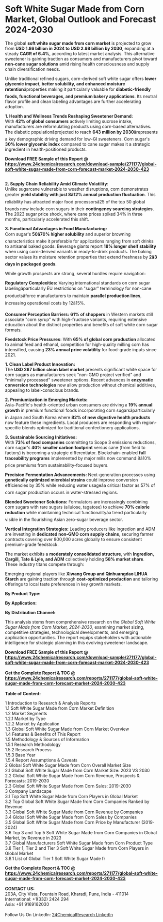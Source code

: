 <h1>Soft White Sugar Made from Corn Market, Global Outlook and Forecast 2024-2030</h1><p>The global <strong>soft white sugar made from corn market</strong> is projected to grow from <strong>USD 1.86 billion in 2024 to USD 2.98 billion by 2030</strong>, expanding at a steady <strong>CAGR of 6.4%</strong>, according to latest market analysis. This alternative sweetener is gaining traction as consumers and manufacturers pivot toward <strong>non-cane sugar solutions</strong> amid rising health consciousness and supply chain diversification needs.</p><p>Unlike traditional refined sugars, corn-derived soft white sugar offers <strong>lower glycemic impact, better solubility, and enhanced moisture retention</strong>âproperties making it particularly valuable for <strong>diabetic-friendly foods, functional beverages, and premium bakery applications</strong>. Its neutral flavor profile and clean labeling advantages are further accelerating adoption.</p><p><strong>1. Health and Wellness Trends Reshaping Sweetener Demand:</strong><br>
With <strong>42% of global consumers</strong> actively limiting sucrose intake, manufacturers are reformulating products using corn-based alternatives. The diabetic populationâprojected to reach <strong>643 million by 2030</strong>ârepresents a key demographic driving demand for low-GI sweeteners. Corn sugar's <strong>30% lower glycemic index</strong> compared to cane sugar makes it a strategic ingredient in health-positioned products.</p><div><b>Download FREE Sample of this Report @ 
            <a href="https://www.24chemicalresearch.com/download-sample/271177/global-soft-white-sugar-made-from-corn-forecast-market-2024-2030-423">
            https://www.24chemicalresearch.com/download-sample/271177/global-soft-white-sugar-made-from-corn-forecast-market-2024-2030-423</a></b></div><br><p><strong>2. Supply Chain Reliability Amid Climate Volatility:</strong><br>
Unlike sugarcane vulnerable to weather disruptions, corn demonstrates greater <strong>yield stability with just 8â12% annual production fluctuation</strong>. This reliability has attracted major food processorsâ25 of the top 50 global brands now include corn sugars in their <strong>contingency sourcing strategies</strong>. The 2023 sugar price shock, where cane prices spiked 34% in three months, particularly accelerated this shift.</p><p><strong>3. Functional Advantages in Food Manufacturing:</strong><br>
Corn sugar's <strong>50â70% higher solubility</strong> and superior browning characteristics make it preferable for applications ranging from soft drinks to artisanal baked goods. Beverage giants report <strong>18% longer shelf stability</strong> when using corn-derived variants in ready-to-drink products. The baking sector values its moisture retention properties that extend freshness by <strong>2â3 days in packaged goods</strong>.</p><p>While growth prospects are strong, several hurdles require navigation:</p><p><strong>Regulatory Complexities:</strong> Varying international standards on corn sugar labelingâparticularly EU restrictions on "sugar" terminology for non-cane productsâforce manufacturers to maintain <strong>parallel production lines</strong>, increasing operational costs by 12â15%.</p><p><strong>Consumer Perception Barriers:</strong> <strong>61% of shoppers</strong> in Western markets still associate "corn syrup" with high-fructose variants, requiring extensive education about the distinct properties and benefits of soft white corn sugar formats.</p><p><strong>Feedstock Price Pressures:</strong> With <strong>65% of global corn production</strong> allocated to animal feed and ethanol, competition for high-quality milling corn has intensified, causing <strong>23% annual price volatility</strong> for food-grade inputs since 2021.</p><p><strong>1. Clean Label Product Innovation:</strong><br>
The <strong>USD 287 billion clean label market</strong> presents significant white space for corn sugars as manufacturers seek "non-GMO project verified" and "minimally processed" sweetener options. Recent advances in <strong>enzymatic conversion technologies</strong> now allow production without chemical additives, appealing to label-conscious brands.</p><p><strong>2. Premiumization in Emerging Markets:</strong><br>
Asia-Pacific's health-oriented urban consumers are driving a <strong>19% annual growth</strong> in premium functional foods incorporating corn sugarsâparticularly in Japan and South Korea where <strong>82% of new digestive health products</strong> now feature these ingredients. Local producers are responding with region-specific blends optimized for traditional confectionery applications.</p><p><strong>3. Sustainable Sourcing Initiatives:</strong><br>
With <strong>73% of food companies</strong> committing to Scope 3 emissions reductions, corn sugar's <strong>40% smaller carbon footprint</strong> versus cane (from field to factory) is becoming a strategic differentiator. Blockchain-enabled <strong>full traceability programs</strong> implemented by major mills now command 8â10% price premiums from sustainability-focused buyers.</p><p><strong>Precision Fermentation Advancements:</strong> Next-generation processes using <strong>genetically optimized microbial strains</strong> could improve conversion efficiencies by 35% while reducing water usageâa critical factor as 57% of corn sugar production occurs in water-stressed regions.</p><p><strong>Blended Sweetener Solutions:</strong> Formulators are increasingly combining corn sugars with rare sugars (allulose, tagatose) to achieve <strong>70% calorie reduction</strong> while maintaining technical functionalityâa trend particularly visible in the flourishing Asian zero-sugar beverage sector.</p><p><strong>Vertical Integration Strategies:</strong> Leading producers like Ingredion and ADM are investing in <strong>dedicated non-GMO corn supply chains</strong>, securing farmer contracts covering over 800,000 acres globally to ensure consistent premium-grade feedstock.</p><p>The market exhibits a <strong>moderately consolidated structure</strong>, with <strong>Ingredion, Cargill, Tate &amp; Lyle, and ADM</strong> collectively holding <strong>58% market share</strong>. These industry titans compete through:</p><p>Emerging regional players like <strong>Xiwang Group and Qinhuangdao LIHUA Starch</strong> are gaining traction through <strong>cost-optimized production</strong> and tailoring offerings to local taste preferences in key growth markets.</p><p><strong>By Product Type:</strong></p><p><strong>By Application:</strong></p><p><strong>By Distribution Channel:</strong></p><p>This analysis stems from comprehensive research on the <em>Global Soft White Sugar Made from Corn Market, 2024-2030</em>, examining market sizing, competitive strategies, technological developments, and emerging application opportunities. The report equips stakeholders with actionable intelligence for strategic planning in this evolving sweetener landscape.</p><div><b>Download FREE Sample of this Report @ 
            <a href="https://www.24chemicalresearch.com/download-sample/271177/global-soft-white-sugar-made-from-corn-forecast-market-2024-2030-423">
            https://www.24chemicalresearch.com/download-sample/271177/global-soft-white-sugar-made-from-corn-forecast-market-2024-2030-423</a></b></div><br><div><b>Get the Complete Report & TOC @ 
            <a href="https://www.24chemicalresearch.com/reports/271177/global-soft-white-sugar-made-from-corn-forecast-market-2024-2030-423">
            https://www.24chemicalresearch.com/reports/271177/global-soft-white-sugar-made-from-corn-forecast-market-2024-2030-423</a></b></div><br>
            <b>Table of Content:</b><p>1 Introduction to Research & Analysis Reports<br />
    1.1 Soft White Sugar Made from Corn Market Definition<br />
    1.2 Market Segments<br />
        1.2.1 Market by Type<br />
        1.2.2 Market by Application<br />
    1.3 Global Soft White Sugar Made from Corn Market Overview<br />
    1.4 Features & Benefits of This Report<br />
    1.5 Methodology & Sources of Information<br />
        1.5.1 Research Methodology<br />
        1.5.2 Research Process<br />
        1.5.3 Base Year<br />
        1.5.4 Report Assumptions & Caveats<br />
2 Global Soft White Sugar Made from Corn Overall Market Size<br />
    2.1 Global Soft White Sugar Made from Corn Market Size: 2023 VS 2030<br />
    2.2 Global Soft White Sugar Made from Corn Revenue, Prospects & Forecasts: 2019-2030<br />
    2.3 Global Soft White Sugar Made from Corn Sales: 2019-2030<br />
3 Company Landscape<br />
    3.1 Top Soft White Sugar Made from Corn Players in Global Market<br />
    3.2 Top Global Soft White Sugar Made from Corn Companies Ranked by Revenue<br />
    3.3 Global Soft White Sugar Made from Corn Revenue by Companies<br />
    3.4 Global Soft White Sugar Made from Corn Sales by Companies<br />
    3.5 Global Soft White Sugar Made from Corn Price by Manufacturer (2019-2024)<br />
    3.6 Top 3 and Top 5 Soft White Sugar Made from Corn Companies in Global Market, by Revenue in 2023<br />
    3.7 Global Manufacturers Soft White Sugar Made from Corn Product Type<br />
    3.8 Tier 1, Tier 2 and Tier 3 Soft White Sugar Made from Corn Players in Global Market<br />
        3.8.1 List of Global Tier 1 Soft White Sugar Made fr</p><div><b>Get the Complete Report & TOC @ 
            <a href="https://www.24chemicalresearch.com/reports/271177/global-soft-white-sugar-made-from-corn-forecast-market-2024-2030-423">
            https://www.24chemicalresearch.com/reports/271177/global-soft-white-sugar-made-from-corn-forecast-market-2024-2030-423</a></b></div><br><b>CONTACT US:</b><br>
            203A, City Vista, Fountain Road, Kharadi, Pune, India - 411014<br>
            International: +1(332) 2424 294<br>
            Asia: +91 9169162030 <br><br>
            Follow Us On LinkedIn: <a href="https://www.linkedin.com/company/24chemicalresearch/">24ChemicalResearch LinkedIn</a>